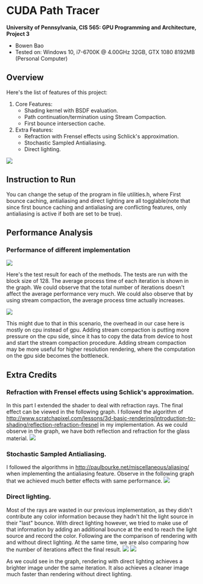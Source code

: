 CUDA Path Tracer
================

**University of Pennsylvania, CIS 565: GPU Programming and Architecture, Project 3**

* Bowen Bao
* Tested on: Windows 10, i7-6700K @ 4.00GHz 32GB, GTX 1080 8192MB (Personal Computer)

## Overview

Here's the list of features of this project:

1. Core Features:
	* Shading kernel with BSDF evaluation.
	* Path continuation/termination using Stream Compaction.
	* First bounce intersection cache.
2. Extra Features:
	* Refraction with Frensel effects using Schlick's approximation.
	* Stochastic Sampled Antialiasing.
	* Direct lighting.

![](/img/cornell_final.png)

## Instruction to Run

You can change the setup of the program in file utilities.h, where First bounce caching, antialiasing and direct lighting are all togglable(note that since first bounce caching and antialiasing are conflicting features, only antialiasing is active if both are set to be true). 

## Performance Analysis
### Performance of different implementation

![](/img/process_time.png)

Here's the test result for each of the methods. The tests are run with the block size of 128. The average process time of each iteration is shown in the graph. We could observe that the total number of iterations doesn't affect the average performance very much. We could also observe that by using stream compaction, the average process time actually increases. 

![](/img/overhead.png)

This might due to that in this scenario, the overhead in our case here is mostly on cpu instead of gpu. Adding stream compaction is putting more pressure on the cpu side, since it has to copy the data from device to host and start the stream compaction procedure. Adding stream compaction may be more useful for higher resolution rendering, where the computation on the gpu side becomes the bottleneck.

## Extra Credits
### Refraction with Frensel effects using Schlick's approximation.
In this part I extended the shader to deal with refraction rays. The final effect can be viewed in the following graph. I followed the algorithm of http://www.scratchapixel.com/lessons/3d-basic-rendering/introduction-to-shading/reflection-refraction-fresnel in my implementation. As we could observe in the graph, we have both reflection and refraction for the glass material.
![](/img/cornell_glass.png)

### Stochastic Sampled Antialiasing.
I followed the algorithms in http://paulbourke.net/miscellaneous/aliasing/ when implementing the antialiasing feature. Observe in the following graph that we achieved much better effects with same performance.
![](/img/antialiasing.png)

### Direct lighting.
Most of the rays are wasted in our previous implementation, as they didn't contribute any color information because they hadn't hit the light source in their "last" bounce. With direct lighting however, we tried to make use of that information by adding an additional bounce at the end to reach the light source and record the color. Following are the comparison of rendering with and without direct lighting. At the same time, we are also comparing how the number of iterations affect the final result. 
![](/img/cornell_dl_5000_1000.png)
![](/img/cornell_5000_1000.png)

As we could see in the graph, rendering with direct lighting achieves a brighter image under the same iteration. It also achieves a cleaner image much faster than rendering without direct lighting. 
